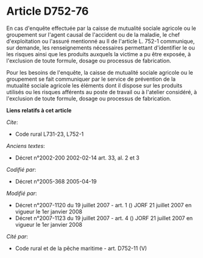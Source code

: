 # Article D752-76

En cas d'enquête effectuée par la caisse de mutualité sociale agricole ou le groupement sur l'agent causal de l'accident ou
de la maladie, le chef d'exploitation ou l'assuré mentionné au II de l'article L. 752-1 communique, sur demande, les
renseignements nécessaires permettant d'identifier le ou les risques ainsi que les produits auxquels la victime a pu être
exposée, à l'exclusion de toute formule, dosage ou processus de fabrication.

Pour les besoins de l'enquête, la caisse de mutualité sociale agricole ou le groupement se fait communiquer par le service de
prévention de la mutualité sociale agricole les éléments dont il dispose sur les produits utilisés ou les risques afférents
au poste de travail ou à l'atelier considéré, à l'exclusion de toute formule, dosage ou processus de fabrication.

**Liens relatifs à cet article**

_Cite_:

  - Code rural L731-23, L752-1

_Anciens textes_:

  - Décret n°2002-200 2002-02-14 art. 33, al. 2 et 3

_Codifié par_:

  - Décret n°2005-368 2005-04-19

_Modifié par_:

  - Décret n°2007-1120 du 19 juillet 2007 - art. 1 () JORF 21 juillet 2007 en vigueur le 1er janvier 2008
  - Décret n°2007-1123 du 19 juillet 2007 - art. 4 () JORF 21 juillet 2007 en vigueur le 1er janvier 2008

_Cité par_:

  - Code rural et de la pêche maritime - art. D752-11 (V)
